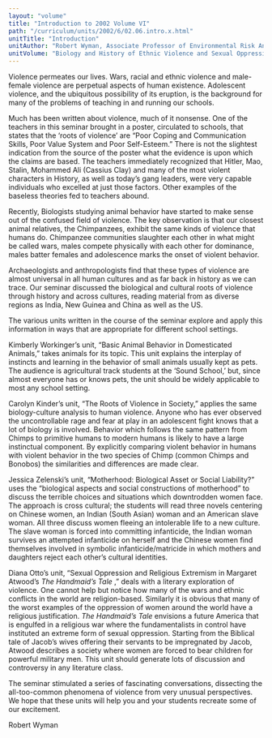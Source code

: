 ```yaml
---
layout: "volume"
title: "Introduction to 2002 Volume VI"
path: "/curriculum/units/2002/6/02.06.intro.x.html"
unitTitle: "Introduction"
unitAuthor: "Robert Wyman, Associate Professor of Environmental Risk Analysis and Policy"
unitVolume: "Biology and History of Ethnic Violence and Sexual Oppression"
---
```

<body>
<p>
Violence permeates our lives. Wars, racial and ethnic violence and male-female violence are perpetual aspects of human existence. Adolescent violence, and the ubiquitous possibility of its eruption, is the background for many of the problems of teaching in and running our schools.
</p>
<p>
Much has been written about violence, much of it nonsense. One of the teachers in this seminar brought in a poster, circulated to schools, that states that the ‘roots of violence’ are “Poor Coping and Communication Skills, Poor Value System and Poor Self-Esteem.” There is not the slightest indication from the source of the poster what the evidence is upon which the claims are based. The teachers immediately recognized that Hitler, Mao, Stalin, Mohammed Ali (Cassius Clay) and many of the most violent characters in History, as well as today’s gang leaders, were very capable individuals who excelled at just those factors. Other examples of the baseless theories fed to teachers abound.
</p>
<p>
Recently, Biologists studying animal behavior have started to make sense out of the confused field of violence. The key observation is that our closest animal relatives, the Chimpanzees, exhibit the same kinds of violence that humans do. Chimpanzee communities slaughter each other in what might be called wars, males compete physically with each other for dominance, males batter females and adolescence marks the onset of violent behavior.
</p>
<p>
Archaeologists and anthropologists find that these types of violence are almost universal in all human cultures and as far back in history as we can trace. Our seminar discussed the biological and cultural roots of violence through history and across cultures, reading material from as diverse regions as India, New Guinea and China as well as the US.
</p>
<p>
The various units written in the course of the seminar explore and apply this information in ways that are appropriate for different school settings.
</p>
<p>
Kimberly Workinger’s unit, “Basic Animal Behavior in Domesticated Animals,” takes animals for its topic. This unit explains the interplay of instincts and learning in the behavior of small animals usually kept as pets. The audience is agricultural track students at the ‘Sound School,’ but, since almost everyone has or knows pets, the unit should be widely applicable to most any school setting.
</p>
<p>
Carolyn Kinder’s unit, “The Roots of Violence in Society,” applies the same biology-culture analysis to human violence. Anyone who has ever observed the uncontrollable rage and fear at play in an adolescent fight knows that a lot of biology is involved. Behavior which follows the same pattern from Chimps to primitive humans to modern humans is likely to have a large instinctual component. By explicitly comparing violent behavior in humans with violent behavior in the two species of Chimp (common Chimps and Bonobos) the similarities and differences are made clear.
</p>
<p>
Jessica Zelenski’s unit, “Motherhood: Biological Asset or Social Liability?” uses the “biological aspects and social constructions of motherhood” to discuss the terrible choices and situations which downtrodden women face. The approach is cross cultural; the students will read three novels centering on Chinese women, an Indian (South Asian) woman and an American slave woman. All three discuss women fleeing an intolerable life to a new culture. The slave woman is forced into committing infanticide, the Indian woman survives an attempted infanticide on herself and the Chinese women find themselves involved in symbolic infanticide/matricide in which mothers and daughters reject each other’s cultural identities.
</p>
<p>
Diana Otto’s unit, “Sexual Oppression and Religious Extremism in Margaret Atwood’s
<i>
The Handmaid’s Tale
</i>
,” deals with a literary exploration of violence. One cannot help but notice how many of the wars and ethnic conflicts in the world are religion-based. Similarly it is obvious that many of the worst examples of the oppression of women around the world have a religious justification.
<i>
The Handmaid’s Tale
</i>
envisions a future America that is engulfed in a religious war where the fundamentalists in control have instituted an extreme form of sexual oppression. Starting from the Biblical tale of Jacob’s wives offering their servants to be impregnated by Jacob, Atwood describes a society where women are forced to bear children for powerful military men. This unit should generate lots of discussion and controversy in any literature class.
</p>
<p>
The seminar stimulated a series of fascinating conversations, dissecting the all-too-common phenomena of violence from very unusual perspectives. We hope that these units will help you and your students recreate some of our excitement.
</p>
<p>
Robert Wyman
</p>
</body>
